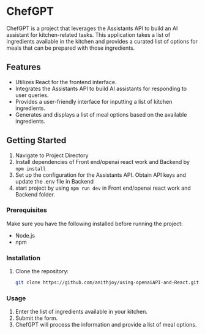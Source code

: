 # ChefGPT

ChefGPT is a project that leverages the Assistants API to build an AI assistant for kitchen-related tasks. This application takes a list of ingredients available in the kitchen and provides a curated list of options for meals that can be prepared with those ingredients.

## Features

- Utilizes React for the frontend interface.
- Integrates the Assistants API to build AI assistants for responding to user queries.
- Provides a user-friendly interface for inputting a list of kitchen ingredients.
- Generates and displays a list of meal options based on the available ingredients.

## Getting Started

1. Navigate to Project Directory
2. Install dependencies of Front end/openai react work and Backend by
   `npm install`
3. Set up the configuration for the Assistants API. Obtain API keys and update the .env file in Backend
4. start project by using `npm run dev` in Front end/openai react work and Backend folder.

### Prerequisites

Make sure you have the following installed before running the project:

- Node.js
- npm

### Installation

1. Clone the repository:

   ```bash
   git clone https://github.com/anithjoy/using-openaiAPI-and-React.git
   ```

### Usage

1. Enter the list of ingredients available in your kitchen.
2. Submit the form.
3. ChefGPT will process the information and provide a list of meal options.
